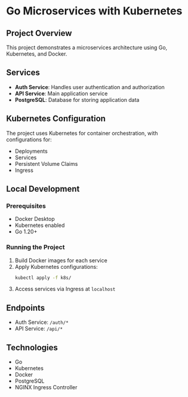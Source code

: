 # Go Microservices with Kubernetes

## Project Overview
This project demonstrates a microservices architecture using Go, Kubernetes, and Docker.

## Services
- **Auth Service**: Handles user authentication and authorization
- **API Service**: Main application service
- **PostgreSQL**: Database for storing application data

## Kubernetes Configuration
The project uses Kubernetes for container orchestration, with configurations for:
- Deployments
- Services
- Persistent Volume Claims
- Ingress

## Local Development

### Prerequisites
- Docker Desktop
- Kubernetes enabled
- Go 1.20+

### Running the Project
1. Build Docker images for each service
2. Apply Kubernetes configurations:
   ```bash
   kubectl apply -f k8s/
   ```
3. Access services via Ingress at `localhost`

## Endpoints
- Auth Service: `/auth/*`
- API Service: `/api/*`

## Technologies
- Go
- Kubernetes
- Docker
- PostgreSQL
- NGINX Ingress Controller
